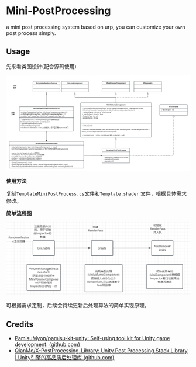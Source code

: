 # Mini-PostProcessing
a mini post processing system based on urp, you can customize your own post process simply.

## Usage

先来看类图设计(配合源码使用)

![](Readme/MiniPostProcess.png)

**使用方法**

复制`TemplateMiniPostProcess.cs`文件和`Template.shader` 文件，根据具体需求修改。

**简单流程图**

![image-20240120080706408](Readme/miniBasic.png)

可根据需求定制，后续会持续更新后处理算法的简单实现原理。



## Credits

* [PamisuMyon/pamisu-kit-unity: Self-using tool kit for Unity game development. (github.com)](https://github.com/PamisuMyon/pamisu-kit-unity)
* [QianMo/X-PostProcessing-Library: Unity Post Processing Stack Library | Unity引擎的高品质后处理库 (github.com)](https://github.com/QianMo/X-PostProcessing-Library)
